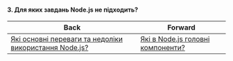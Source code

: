 #### 3. Для яких завдань Node.js не підходить?



| Back | Forward |
|---|---|
| [Які основні переваги та недоліки використання Node.js?](/ua/junior/nodejs/2-what-are-the-main-advantages-and-disadvantages-of-using-nodejs.md)  | [Які в Node.js головні компоненти?](/ua/junior/nodejs/what-are-the-main-components-of-nodejs.md) |